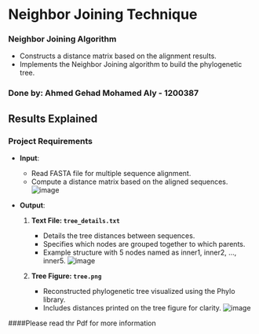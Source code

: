 # Neighbor Joining Technique

### Neighbor Joining Algorithm
- Constructs a distance matrix based on the alignment results.
- Implements the Neighbor Joining algorithm to build the phylogenetic tree.

### Done by: Ahmed Gehad Mohamed Aly - 1200387

## Results Explained

### Project Requirements

- **Input**:
  - Read FASTA file for multiple sequence alignment.
  - Compute a distance matrix based on the aligned sequences.
    ![image](https://github.com/AhmedGehad1/Bioinformatics-assignment-2/assets/125567504/f02f16b4-1a33-480d-ba23-6974cedaf9de)

- **Output**:
  1. **Text File: `tree_details.txt`**
     - Details the tree distances between sequences.
     - Specifies which nodes are grouped together to which parents.
     - Example structure with 5 nodes named as inner1, inner2, ..., inner5.
       ![image](https://github.com/AhmedGehad1/Bioinformatics-assignment-2/assets/125567504/d97a5e03-96a7-4a42-8837-87d46c6bd2da)
      
  2. **Tree Figure: `tree.png`**
     - Reconstructed phylogenetic tree visualized using the Phylo library.
     - Includes distances printed on the tree figure for clarity.
        ![image](https://github.com/AhmedGehad1/Bioinformatics-assignment-2/assets/125567504/2f2b2f34-eb38-47fc-b105-63dd7463c7a0)
       
####Please read thr Pdf for more information
